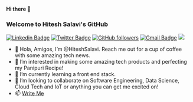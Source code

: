 #### Hi there 👋
### Welcome to Hitesh Salavi's GitHub

[![Linkedin Badge](https://img.shields.io/badge/-hiteshsalavi-blue?style=social&logo=Linkedin&logoColor=blue&link=https://www.linkedin.com/in/hiteshsalavi/)](https://www.linkedin.com/in/hiteshsalavi/) 
[![Twitter Badge](http://img.shields.io/badge/-@HRSalavi?style=social&logo=twitter&logoColor=blue&link=https://twitter.com/HRSalavi)](https://twitter.com/HRSalavi) 
[![GitHub followers](https://img.shields.io/github/followers/hiteshsalavi?label=Follow&style=social)](https://github.com/hiteshsalavi/?tab=follow) 
[![Gmail Badge](https://img.shields.io/badge/-hiteshsalavi?style=social&logo=Gmail&logoColor=red&link=mailto:hiteshsalavi@gmail.com)](mailto:Hitesh%20Salavi<hiteshsalavi@gmail.com>) 
![](https://komarev.com/ghpvc/?username=hiteshsalavi)

- 👋 Hola, Amigos, I’m @HiteshSalavi. Reach me out for a cup of coffee with some amazing tech news.
- 👀 I’m interested in making some amazing tech products and perfecting my Panipuri Recipe!
- 🌱 I’m currently learning a front end stack. 
- 💞️ I’m looking to collaborate on Software Engineering, Data Science, Cloud Tech and IoT or anything you can get me excited on!
- 📫 [Write Me](mailto:Hitesh%20Salavi<hiteshsalavi@gmail.com>)

<!---
HiteshSalavi/HiteshSalavi is a ✨ special ✨ repository because its `README.md` (this file) appears on your GitHub profile.
You can click the Preview link to take a look at your changes.
--->
